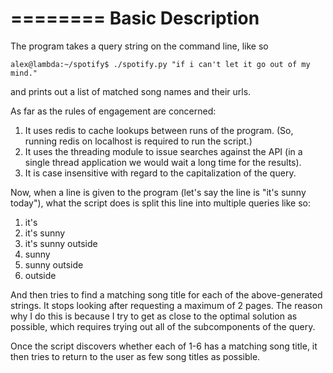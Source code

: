 ========
Basic Description
========

The program takes a query string on the command line, like so
  
    alex@lambda:~/spotify$ ./spotify.py "if i can't let it go out of my mind."
  
and prints out a list of matched song names and their urls.


As far as the rules of engagement are concerned:

1. It uses redis to cache lookups between runs of the program. (So, running redis on localhost is required to run the script.)
2. It uses the threading module to issue searches against the API (in a single thread application we would wait a long time for the results).
3. It is case insensitive with regard to the capitalization of the query.

Now, when a line is given to the program (let's say the line is "it's sunny today"), what the script does is split this line into multiple queries
like so:

1. it's
2. it's sunny
3. it's sunny outside
4. sunny
5. sunny outside
6. outside

And then tries to find a matching song title for each of the above-generated strings. It stops looking after requesting a maximum of 2 pages.
The reason why I do this is because I try to get as close to the optimal solution as possible, which requires trying out all of the subcomponents of the query.

Once the script discovers whether each of 1-6 has a matching song title, it then tries to return to the user as few song titles as possible.




